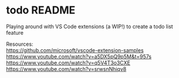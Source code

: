 # todo README
Playing around with VS Code extensions (a WIP!) to create a todo list feature 

Resources:
 <br /> https://github.com/microsoft/vscode-extension-samples
 <br /> https://www.youtube.com/watch?v=a5DX5pQ9p5M&t=957s
 <br /> https://www.youtube.com/watch?v=q5V4T3o3CXE
 <br /> https://www.youtube.com/watch?v=srwsnNhiqv8
